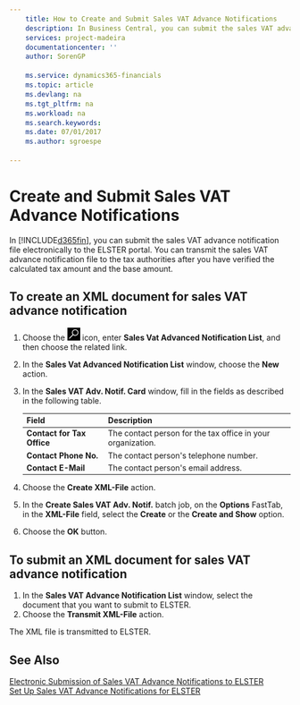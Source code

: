 ```yaml
---
    title: How to Create and Submit Sales VAT Advance Notifications
    description: In Business Central, you can submit the sales VAT advance notification file electronically to the ELSTER portal. You can transmit the sales VAT advance notification file to the tax authorities after you have verified the calculated tax amount and the base amount.
    services: project-madeira
    documentationcenter: ''
    author: SorenGP

    ms.service: dynamics365-financials
    ms.topic: article
    ms.devlang: na
    ms.tgt_pltfrm: na
    ms.workload: na
    ms.search.keywords:
    ms.date: 07/01/2017
    ms.author: sgroespe

---
```

# Create and Submit Sales VAT Advance Notifications
In [!INCLUDE[d365fin](../../includes/d365fin_md.md)], you can submit the sales VAT advance notification file electronically to the ELSTER portal. You can transmit the sales VAT advance notification file to the tax authorities after you have verified the calculated tax amount and the base amount.  

## To create an XML document for sales VAT advance notification  

1.  Choose the ![Search for Page or Report](../../media/ui-search/search_small.png "Search for Page or Report icon") icon, enter **Sales Vat Advanced Notification List**, and then choose the related link.  
2.  In the **Sales Vat Advanced Notification List** window, choose the **New** action.  
3.  In the **Sales VAT Adv. Notif. Card** window, fill in the fields as described in the following table.  

    |Field|Description|  
    |------------------------------------|---------------------------------------|  
    |**Contact for Tax Office**|The contact person for the tax office in your organization.|  
    |**Contact Phone No.**|The contact person's telephone number.|  
    |**Contact E-Mail**|The contact person's email address.|  

5.  Choose the **Create XML-File** action.  
6.  In the **Create Sales VAT Adv. Notif.** batch job, on the **Options** FastTab, in the **XML-File** field, select the **Create** or the **Create and Show** option.  
7.  Choose the **OK** button.  

## To submit an XML document for sales VAT advance notification  

1.  In the **Sales VAT Advance Notification List** window, select the document that you want to submit to ELSTER.  
2.  Choose the **Transmit XML-File** action.  

The XML file is transmitted to ELSTER.  

## See Also  
 [Electronic Submission of Sales VAT Advance Notifications to ELSTER](electronic-submission-of-sales-vat-advance-notifications-to-elster.md)   
 [Set Up Sales VAT Advance Notifications for ELSTER](how-to-set-up-sales-vat-advance-notifications-for-elster.md)
